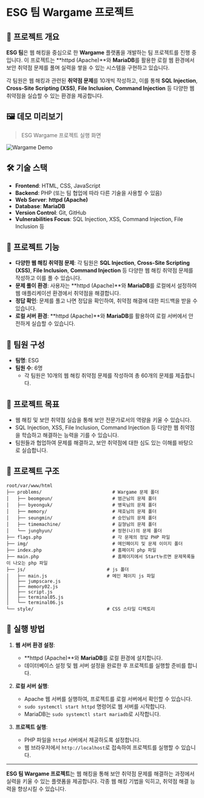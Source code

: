 # ESG 팀 Wargame 프로젝트

## 📂 프로젝트 개요
**ESG 팀**은 웹 해킹을 중심으로 한 **Wargame** 플랫폼을 개발하는 팀 프로젝트를 진행 중입니다. 이 프로젝트는 **httpd (Apache)**와 **MariaDB**를 활용한 로컬 웹 환경에서 보안 취약점 문제를 풀며 실력을 쌓을 수 있는 시스템을 구현하고 있습니다.

각 팀원은 웹 해킹과 관련된 **취약점 문제**를 10개씩 작성하고, 이를 통해 **SQL Injection**, **Cross-Site Scripting (XSS)**, **File Inclusion**, **Command Injection** 등 다양한 웹 취약점을 실습할 수 있는 환경을 제공합니다.

## 🖼️ 데모 미리보기

> ESG Wargame 프로젝트 실행 화면

![Wargame Demo](demo.gif)

## 🛠 기술 스택
- **Frontend**: HTML, CSS, JavaScript
- **Backend**: PHP (또는 팀 협업에 따라 다른 기술을 사용할 수 있음)
- **Web Server**: **httpd (Apache)**
- **Database**: **MariaDB**
- **Version Control**: Git, GitHub
- **Vulnerabilities Focus**: SQL Injection, XSS, Command Injection, File Inclusion 등

## 📝 프로젝트 기능
- **다양한 웹 해킹 취약점 문제**: 각 팀원은 **SQL Injection**, **Cross-Site Scripting (XSS)**, **File Inclusion**, **Command Injection** 등 다양한 웹 해킹 취약점 문제를 작성하고 이를 풀 수 있습니다.
- **문제 풀이 환경**: 사용자는 **httpd (Apache)**와 **MariaDB**를 로컬에서 설정하여 웹 애플리케이션 환경에서 취약점을 해결합니다.
- **정답 확인**: 문제를 풀고 나면 정답을 확인하여, 취약점 해결에 대한 피드백을 받을 수 있습니다.
- **로컬 서버 환경**: **httpd (Apache)**와 **MariaDB**를 활용하여 로컬 서버에서 안전하게 실습할 수 있습니다.

## 👥 팀원 구성
- **팀명**: ESG
- **팀원 수**: 6명
  - 각 팀원은 10개의 웹 해킹 취약점 문제를 작성하여 총 60개의 문제를 제출합니다.

## 🎯 프로젝트 목표
- 웹 해킹 및 보안 취약점 실습을 통해 보안 전문가로서의 역량을 키울 수 있습니다.
- SQL Injection, XSS, File Inclusion, Command Injection 등 다양한 웹 취약점을 학습하고 해결하는 능력을 기를 수 있습니다.
- 팀원들과 협업하여 문제를 해결하고, 보안 취약점에 대한 심도 있는 이해를 바탕으로 실습합니다.

## 📄 프로젝트 구조
```
root/var/www/html
├── problems/                          # Wargame 문제 폴더
│   ├── beomgeun/                      # 범근님의 문제 폴더
│   ├── byeonguk/                      # 병욱님의 문제 폴더
│   ├── memory/                        # 재호님의 문제 폴더
│   ├── seungmin/                      # 승민님의 문제 폴더
│   ├── timemachine/                   # 길형님의 문제 폴더
│   └── junghyun/                      # 정현(나)의 문제 폴더
├── flags.php                          # 각 문제의 정답 PHP 파일
├── img/                               # 메인페이지 및 문제 이미지 폴더
├── index.php                          # 홈페이지 php 파일
├── main.php                           # 홈페이지에서 Start누르면 문제목록들이 나오는 php 파일
├── js/                              # js 폴더
│   ├── main.js                      # 메인 페이지 js 파일
│   ├── jumpscare.js                 
│   ├── memory02.js                  
│   ├── script.js                    
│   ├── terminal05.js                
│   └── terminal06.js                
└── style/                           # CSS 스타일 디렉토리

```
## 🚀 실행 방법
1. **웹 서버 환경 설정**:
    - **httpd (Apache)**와 **MariaDB**를 로컬 환경에 설치합니다.
    - 데이터베이스 설정 및 웹 서버 설정을 완료한 후 프로젝트를 실행할 준비를 합니다.

2. **로컬 서버 실행**:
    - Apache 웹 서버를 실행하여, 프로젝트를 로컬 서버에서 확인할 수 있습니다.
    - `sudo systemctl start httpd` 명령어로 웹 서버를 시작합니다.
    - MariaDB는 `sudo systemctl start mariadb`로 시작합니다.

3. **프로젝트 실행**:
    - PHP 파일을 `httpd` 서버에서 제공하도록 설정합니다.
    - 웹 브라우저에서 `http://localhost`로 접속하여 프로젝트를 실행할 수 있습니다.

---

**ESG 팀 Wargame 프로젝트**는 웹 해킹을 통해 보안 취약점 문제를 해결하는 과정에서 실력을 키울 수 있는 플랫폼을 제공합니다. 각종 웹 해킹 기법을 익히고, 취약점 해결 능력을 향상시킬 수 있습니다.
